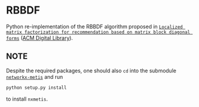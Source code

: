 # RBBDF

Python re-implementation of the RBBDF algorithm proposed in [`Localized matrix factorization for recommendation based on matrix block diagonal forms`](http://yongfeng.me/attach/lmf-zhang.pdf) ([ACM Digital Library](https://dl.acm.org/doi/10.1145/2488388.2488520)).

## NOTE

Despite the required packages, one should also `cd` into the submodule [`networkx-metis`](networkx-metis) and run

```bash
python setup.py install
```

to install `nxmetis`.
